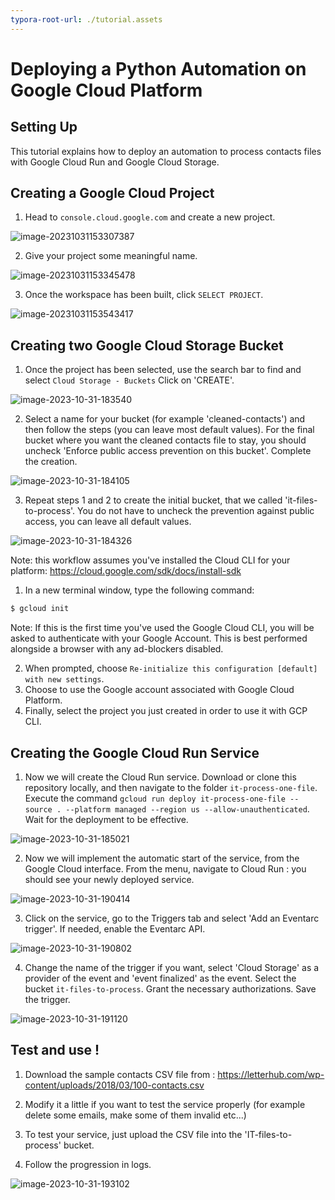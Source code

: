 ```yaml
---
typora-root-url: ./tutorial.assets
---
```


# Deploying a Python Automation on Google Cloud Platform

## Setting Up

This tutorial explains how to deploy an automation to process contacts files with Google Cloud Run and Google Cloud Storage.

## Creating a Google Cloud Project

1. Head to `console.cloud.google.com` and create a new project.

![image-20231031153307387](./image-20231031153307387.png)

2. Give your project some meaningful name.

![image-20231031153345478](./image-20231031153345478.png)

3. Once the workspace has been built, click `SELECT PROJECT`.

![image-20231031153543417](./image-20231031153543417.png)


## Creating two Google Cloud Storage Bucket

1. Once the project has been selected, use the search bar to find and select `Cloud Storage - Buckets` Click on 'CREATE'.

![image-2023-10-31-183540](./image-2023-10-31-183540.png)

2. Select a name for your bucket (for example 'cleaned-contacts') and then follow the steps (you can leave most default values). For the final bucket where you want the cleaned contacts file to stay, you should uncheck 'Enforce public access prevention on this bucket'. Complete the creation.

![image-2023-10-31-184105](./image-2023-10-31-184105.png)

3. Repeat steps 1 and 2 to create the initial bucket, that we called 'it-files-to-process'. You do not have to uncheck the prevention against public access, you can leave all default values.

![image-2023-10-31-184326](./image-2023-10-31-184326.png)

Note: this workflow assumes you've installed the Cloud CLI for your platform: https://cloud.google.com/sdk/docs/install-sdk

1. In a new terminal window, type the following command:

```sh
$ gcloud init
```

Note: If this is the first time you've used the Google Cloud CLI, you will be asked to authenticate with your Google Account. This is best performed alongside a browser with any ad-blockers disabled.

2. When prompted, choose `Re-initialize this configuration [default] with new settings`.
3. Choose to use the Google account associated with Google Cloud Platform.
4. Finally, select the project you just created in order to use it with GCP CLI.

## Creating the Google Cloud Run Service

1. Now we will create the Cloud Run service. Download or clone this repository locally, and then navigate to the folder `it-process-one-file`.
Execute the command `gcloud run deploy it-process-one-file --source . --platform managed --region us --allow-unauthenticated`. Wait for the deployment to be effective.

![image-2023-10-31-185021](./image-2023-10-31-185021.png)

2. Now we will implement the automatic start of the service, from the Google Cloud interface. From the menu, navigate to Cloud Run : you should see your newly deployed service.

![image-2023-10-31-190414](./image-2023-10-31-190414.png)

3. Click on the service, go to the Triggers tab and select 'Add an Eventarc trigger'. If needed, enable the Eventarc API.

![image-2023-10-31-190802](./image-2023-10-31-190802.png)

4. Change the name of the trigger if you want, select 'Cloud Storage' as a provider of the event and 'event finalized' as the event. Select the bucket `it-files-to-process`.  Grant the necessary authorizations. Save the trigger.

![image-2023-10-31-191120](./image-2023-10-31-191120.png)


## Test and use !

1. Download the sample contacts CSV file from : https://letterhub.com/wp-content/uploads/2018/03/100-contacts.csv

2. Modify it a little if you want to test the service properly (for example delete some emails, make some of them invalid etc...)

3. To test your service, just upload the CSV file into the 'IT-files-to-process' bucket.

4. Follow the progression in logs.

![image-2023-10-31-193102](./image-2023-10-31-193102.png)
